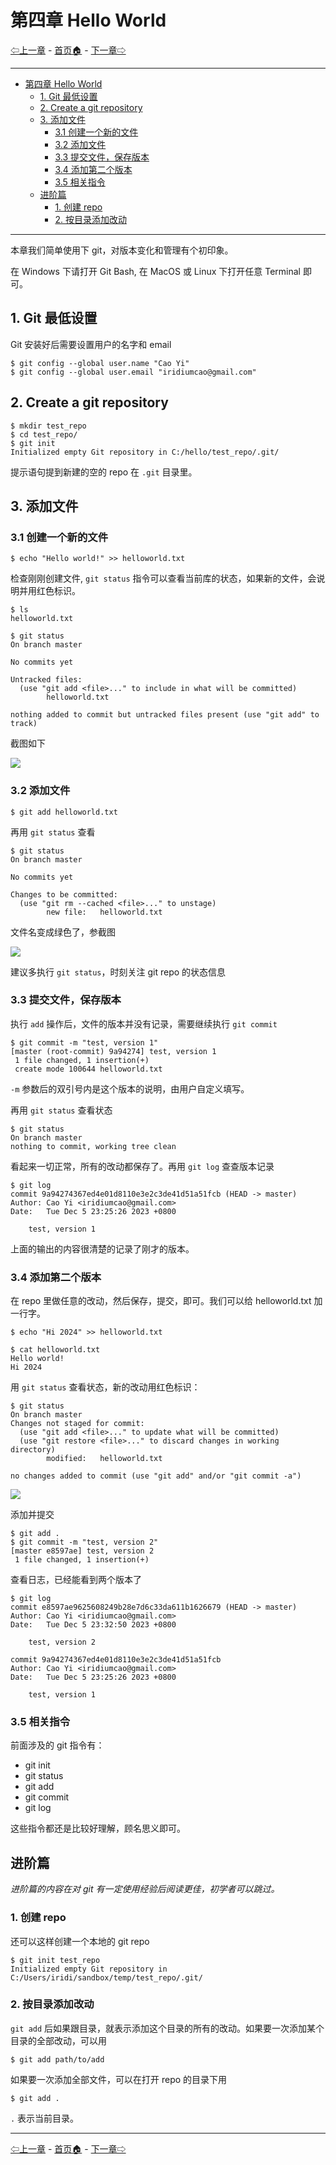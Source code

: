 # 第四章 Hello World

[⇦上一章](03.md) - [首页🏠](index.md) - [下一章⇨](05.md)

---

- [第四章 Hello World](#第四章-hello-world)
  - [1. Git 最低设置](#1-git-最低设置)
  - [2. Create a git repository](#2-create-a-git-repository)
  - [3. 添加文件](#3-添加文件)
    - [3.1 创建一个新的文件](#31-创建一个新的文件)
    - [3.2 添加文件](#32-添加文件)
    - [3.3 提交文件，保存版本](#33-提交文件保存版本)
    - [3.4 添加第二个版本](#34-添加第二个版本)
    - [3.5 相关指令](#35-相关指令)
  - [进阶篇](#进阶篇)
    - [1. 创建 repo](#1-创建-repo)
    - [2. 按目录添加改动](#2-按目录添加改动)

---

本章我们简单使用下 git，对版本变化和管理有个初印象。

在 Windows 下请打开 Git Bash, 在 MacOS 或 Linux 下打开任意 Terminal 即可。

## 1. Git 最低设置

Git 安装好后需要设置用户的名字和 email

```plaintext
$ git config --global user.name "Cao Yi"
$ git config --global user.email "iridiumcao@gmail.com"
```

## 2. Create a git repository

```plaintext
$ mkdir test_repo
$ cd test_repo/
$ git init
Initialized empty Git repository in C:/hello/test_repo/.git/
```

提示语句提到新建的空的 repo 在 `.git` 目录里。

## 3. 添加文件

### 3.1 创建一个新的文件

```plaintext
$ echo "Hello world!" >> helloworld.txt
```

检查刚刚创建文件, `git status` 指令可以查看当前库的状态，如果新的文件，会说明并用红色标识。

```plaintext
$ ls
helloworld.txt

$ git status
On branch master

No commits yet

Untracked files:
  (use "git add <file>..." to include in what will be committed)
        helloworld.txt

nothing added to commit but untracked files present (use "git add" to track)
```

截图如下

![](images/ch04_01_git_status.png)

### 3.2 添加文件

```plaintext
$ git add helloworld.txt
```

再用 `git status` 查看

```plaintext
$ git status
On branch master

No commits yet

Changes to be committed:
  (use "git rm --cached <file>..." to unstage)
        new file:   helloworld.txt
```

文件名变成绿色了，参截图

![](images/ch04_02_git_status.png)

建议多执行 `git status`，时刻关注 git repo 的状态信息

### 3.3 提交文件，保存版本

执行 `add` 操作后，文件的版本并没有记录，需要继续执行 `git commit`

```plaintext
$ git commit -m "test, version 1"
[master (root-commit) 9a94274] test, version 1
 1 file changed, 1 insertion(+)
 create mode 100644 helloworld.txt
```

`-m` 参数后的双引号内是这个版本的说明，由用户自定义填写。

再用 `git status` 查看状态

```plaintext
$ git status
On branch master
nothing to commit, working tree clean
```

看起来一切正常，所有的改动都保存了。再用 `git log` 查查版本记录

```plaintext
$ git log
commit 9a94274367ed4e01d8110e3e2c3de41d51a51fcb (HEAD -> master)
Author: Cao Yi <iridiumcao@gmail.com>
Date:   Tue Dec 5 23:25:26 2023 +0800

    test, version 1
```

上面的输出的内容很清楚的记录了刚才的版本。

### 3.4 添加第二个版本

在 repo 里做任意的改动，然后保存，提交，即可。我们可以给 helloworld.txt 加一行字。

```plaintext
$ echo "Hi 2024" >> helloworld.txt

$ cat helloworld.txt
Hello world!
Hi 2024
```

用 `git status` 查看状态，新的改动用红色标识：

```plaintext
$ git status
On branch master
Changes not staged for commit:
  (use "git add <file>..." to update what will be committed)
  (use "git restore <file>..." to discard changes in working directory)
        modified:   helloworld.txt

no changes added to commit (use "git add" and/or "git commit -a")
```

![](images/ch04_03_git_status.png)

添加并提交

```plaintext
$ git add .
$ git commit -m "test, version 2"
[master e8597ae] test, version 2
 1 file changed, 1 insertion(+)
```

查看日志，已经能看到两个版本了

```plaintext
$ git log
commit e8597ae9625608249b28e7d6c33da611b1626679 (HEAD -> master)
Author: Cao Yi <iridiumcao@gmail.com>
Date:   Tue Dec 5 23:32:50 2023 +0800

    test, version 2

commit 9a94274367ed4e01d8110e3e2c3de41d51a51fcb
Author: Cao Yi <iridiumcao@gmail.com>
Date:   Tue Dec 5 23:25:26 2023 +0800

    test, version 1

```

### 3.5 相关指令

前面涉及的 git 指令有：

* git init
* git status
* git add
* git commit
* git log

这些指令都还是比较好理解，顾名思义即可。

## 进阶篇

_进阶篇的内容在对 git 有一定使用经验后阅读更佳，初学者可以跳过。_

### 1. 创建 repo

还可以这样创建一个本地的 git repo

```plaintext
$ git init test_repo
Initialized empty Git repository in C:/Users/iridi/sandbox/temp/test_repo/.git/
```

### 2. 按目录添加改动

`git add` 后如果跟目录，就表示添加这个目录的所有的改动。如果要一次添加某个目录的全部改动，可以用

```plaintext
$ git add path/to/add
```

如果要一次添加全部文件，可以在打开 repo 的目录下用

```plaintext
$ git add .
```

`.` 表示当前目录。

---

[⇦上一章](03.md) - [首页🏠](index.md) - [下一章⇨](05.md)